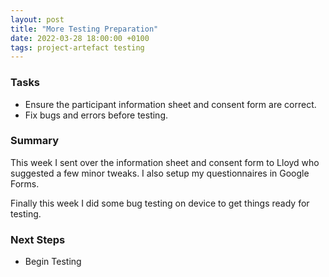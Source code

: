 ```yaml
---
layout: post
title: "More Testing Preparation"
date: 2022-03-28 18:00:00 +0100
tags: project-artefact testing
---
```


### Tasks
- Ensure the participant information sheet and consent form are correct.
- Fix bugs and errors before testing.

### Summary
This week I sent over the information sheet and consent form to Lloyd who suggested a few minor tweaks. I also setup my questionnaires in Google Forms.

Finally this week I did some bug testing on device to get things ready for testing. 

### Next Steps
- Begin Testing